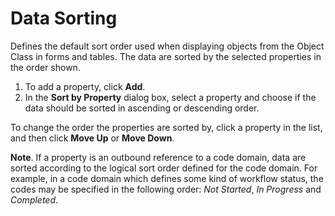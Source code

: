 # Data Sorting

Defines the default sort order used when displaying objects from the Object Class in forms and tables. The data are sorted by the selected properties in the order shown.

1.  To add a property, click **Add**.
2.  In the **Sort by Property** dialog box, select a property and choose if the data should be sorted in ascending or descending order.

To change the order the properties are sorted by, click a property in the list, and then click **Move Up** or **Move Down**.

**Note**. If a property is an outbound reference to a code domain, data are sorted according to the logical sort order defined for the code domain. For example, in a code domain which defines some kind of workflow status, the codes may be specified in the following order: _Not Started_, _In Progress_ and _Completed_.